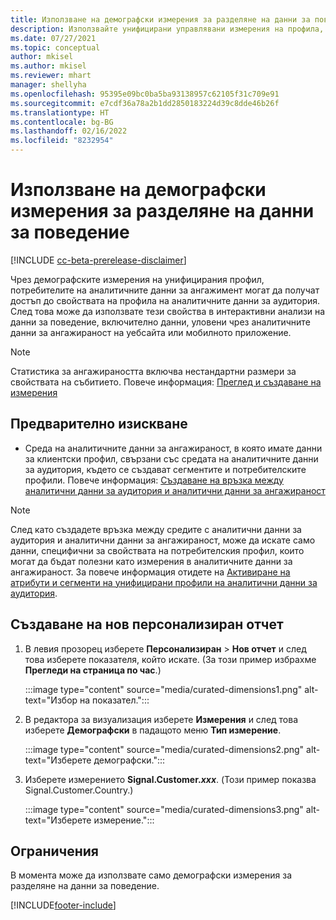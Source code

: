 ```yaml
---
title: Използване на демографски измерения за разделяне на данни за поведение (управлявани измерения)
description: Използвайте унифицирани управлявани измерения на профила, за да разрешите свойствата на клиентски профил на аналитичните данни за аудитория.
ms.date: 07/27/2021
ms.topic: conceptual
author: mkisel
ms.author: mkisel
ms.reviewer: mhart
manager: shellyha
ms.openlocfilehash: 95395e09bc0ba5ba93138957c62105f31c709e91
ms.sourcegitcommit: e7cdf36a78a2b1dd2850183224d39c8dde46b26f
ms.translationtype: HT
ms.contentlocale: bg-BG
ms.lasthandoff: 02/16/2022
ms.locfileid: "8232954"
---
```

# <a name="use-demographic-dimensions-for-splitting-behavioral-data"></a>Използване на демографски измерения за разделяне на данни за поведение

[!INCLUDE [cc-beta-prerelease-disclaimer](includes/cc-beta-prerelease-disclaimer.md)]

Чрез демографските измерения на унифицирания профил, потребителите на аналитичните данни за ангажимент могат да получат достъп до свойствата на профила на аналитичните данни за аудитория. След това може да използвате тези свойства в интерактивни анализи на данни за поведение, включително данни, уловени чрез аналитичните данни за ангажираност на уебсайта или мобилното приложение.

>[!NOTE]
> Статистика за ангажираността включва нестандартни размери за свойствата на събитието. Повече информация: [Преглед и създаване на измерения](dimensions.md)

## <a name="prerequisite"></a>Предварително изискване

- Среда на аналитичните данни за ангажираност, в която имате данни за клиентски профил, свързани със средата на аналитичните данни за аудитория, където се създават сегментите и потребителските профили. Повече информация: [Създаване на връзка между аналитични данни за аудитория и аналитични данни за ангажираност](integrate-audience-insights-engagement-insights.md)

> [!NOTE]
> След като създадете връзка между средите с аналитични данни за аудитория и аналитични данни за ангажираност, може да искате само данни, специфични за свойствата на потребителския профил, които могат да бъдат полезни като измерения в аналитичните данни за ангажираност. За повече информация отидете на [Активиране на атрибути и сегменти на унифицирани профили на аналитични данни за аудитория](integrate-audience-insights-engagement-insights.md#enable-audience-insights-unified-profiles-attributes-and-segments).

## <a name="create-a-new-custom-report"></a>Създаване на нов персонализиран отчет

1. В левия прозорец изберете **Персонализиран** > **Нов отчет** и след това изберете показателя, който искате. (За този пример избрахме **Прегледи на страница по час**.)

    :::image type="content" source="media/curated-dimensions1.png" alt-text="Избор на показател.":::

2. В редактора за визуализация изберете **Измерения** и след това изберете **Демографски** в падащото меню **Тип измерение**.

    :::image type="content" source="media/curated-dimensions2.png" alt-text="Изберете демографски.":::

3. Изберете измерението **Signal.Customer.*xxx***. (Този пример показва Signal.Customer.Country.)

    :::image type="content" source="media/curated-dimensions3.png" alt-text="Изберете измерение.":::
  
## <a name="limitations"></a>Ограничения

В момента може да използвате само демографски измерения за разделяне на данни за поведение.


[!INCLUDE[footer-include](../includes/footer-banner.md)]
